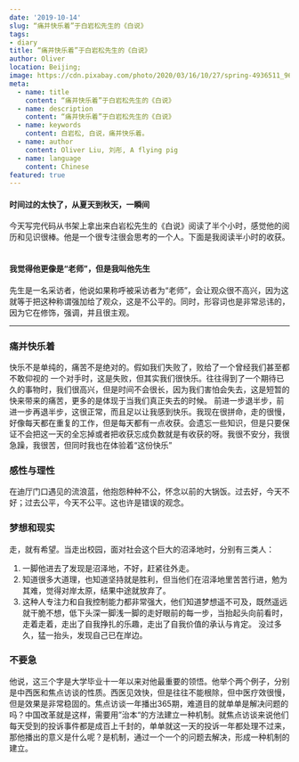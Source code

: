 ```yaml
---
date: '2019-10-14'
slug: “痛并快乐着”于白岩松先生的《白说》
tags:
- diary
title: “痛并快乐着”于白岩松先生的《白说》
author: Oliver
location: Beijing;
image: https://cdn.pixabay.com/photo/2020/03/16/10/27/spring-4936511_960_720.jpg
meta:
  - name: title
    content: “痛并快乐着”于白岩松先生的《白说》
  - name: description
    content: “痛并快乐着”于白岩松先生的《白说》
  - name: keywords
    content: 白岩松, 白说，痛并快乐着。
  - name: author
    content: Oliver Liu, 刘彤, A flying pig
  - name: language
    content: Chinese
featured: true
---
```


<h4 class="text-center"> 时间过的太快了，从夏天到秋天，一瞬间 </h4>
今天写完代码从书架上拿出来白岩松先生的《白说》阅读了半个小时，感觉他的阅历和见识很棒。他是一个很专注很会思考的一个人。下面是我阅读半小时的收获。
<br/><br/>
<h4 class="text-center"> 我觉得他更像是“老师”，但是我叫他先生 </h4>
先生是一名采访者，他说如果称呼被采访者为“老师”，会让观众很不高兴，因为这就等于把这种称谓强加给了观众，这是不公平的。同时，形容词也是非常忌讳的，因为它在修饰，强调，并且很主观。

---

### 痛并快乐着
快乐不是单纯的，痛苦不是绝对的。假如我们失败了，败给了一个曾经我们甚至都不敢仰视的 一个对手时，这是失败，但其实我们很快乐。往往得到了一个期待已久的事物时，我们很高兴，但是时间不会很长，因为我们害怕会失去，这是短暂的快来带来的痛苦，更多的是体现于当我们真正失去的时候。
前进一步退半步，前进一步再退半步，这很正常，而且足以让我感到快乐。我现在很拼命，走的很慢，好像每天都在重复的工作，但是每天都有一点收获。会遗忘一些知识，但是只要保证不会把这一天的全忘掉或者把收获忘成负数就是有收获的呀。我很不安分，我很急躁，我很苦，但同时我也在体验着“这份快乐”

### 感性与理性
在迪厅门口遇见的流浪蓝，他抱怨种种不公，怀念以前的大锅饭。过去好，今天不好；过去公平，今天不公平。这也许是错误的观念。

### 梦想和现实
走，就有希望。当走出校园，面对社会这个巨大的沼泽地时，分别有三类人：
1. 一脚他进去了发现是沼泽地，不好，赶紧往外走。
2. 知道很多大道理，也知道坚持就是胜利，但当他们在沼泽地里苦苦行进，勉为其难，觉得对岸太原，结果中途就放弃了。
3. 这种人专注力和自我控制能力都非常强大，他们知道梦想遥不可及，既然遥远就干脆不想，低下头深一脚浅一脚的走好眼前的每一步，当抬起头向前看时，走着走着，走出了自我挣扎的乐趣，走出了自我价值的承认与肯定。
没过多久，猛一抬头，发现自己已在岸边。

<h3 class="text-center"> 不要急 </h3> 
他说，这三个字是大学毕业十一年以来对他最重要的领悟。他举个两个例子，分别是中西医和焦点访谈的性质。西医见效快，但是往往不能根除，但中医疗效很慢，但是效果是非常稳固的。焦点访谈一年播出365期，难道目的就单单是解决问题的吗？中国改革就是这样，需要用”治本“的方法建立一种机制。就焦点访谈来说他们每天受到的投诉事件都是成百上千封的，单单就这一天的投诉一年都处理不过来，那他播出的意义是什么呢？是机制，通过一个一个的问题去解决，形成一种机制的建立。

